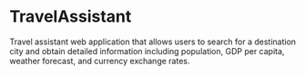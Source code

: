 # TravelAssistant
 Travel assistant web application that allows users to search for a destination city and obtain detailed information including population, GDP per capita, weather forecast, and currency exchange rates.
